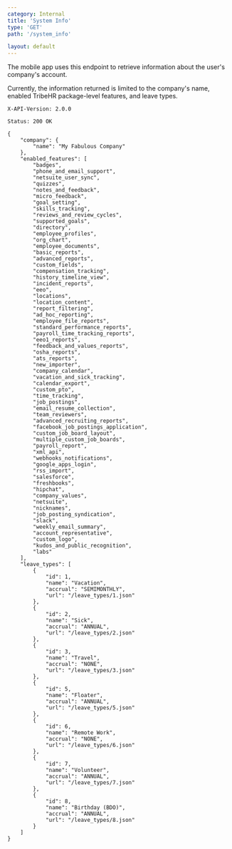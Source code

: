 ```yaml
---
category: Internal
title: 'System Info'
type: 'GET'
path: '/system_info'

layout: default
---
```


The mobile app uses this endpoint to retrieve information about the user's company's account.

Currently, the information returned is limited to the company's name, enabled TribeHR package-level features, and leave types.

```GET /system_info.json
X-API-Version: 2.0.0
```

```Status: 200 OK```
```Content-Type: application/json
{
    "company": {
        "name": "My Fabulous Company"
    },
    "enabled_features": [
        "badges",
        "phone_and_email_support",
        "netsuite_user_sync",
        "quizzes",
        "notes_and_feedback",
        "micro_feedback",
        "goal_setting",
        "skills_tracking",
        "reviews_and_review_cycles",
        "supported_goals",
        "directory",
        "employee_profiles",
        "org_chart",
        "employee_documents",
        "basic_reports",
        "advanced_reports",
        "custom_fields",
        "compensation_tracking",
        "history_timeline_view",
        "incident_reports",
        "eeo",
        "locations",
        "location_content",
        "report_filtering",
        "ad_hoc_reporting",
        "employee_file_reports",
        "standard_performance_reports",
        "payroll_time_tracking_reports",
        "eeo1_reports",
        "feedback_and_values_reports",
        "osha_reports",
        "ats_reports",
        "new_importer",
        "company_calendar",
        "vacation_and_sick_tracking",
        "calendar_export",
        "custom_pto",
        "time_tracking",
        "job_postings",
        "email_resume_collection",
        "team_reviewers",
        "advanced_recruiting_reports",
        "facebook_job_postings_application",
        "custom_job_board_layout",
        "multiple_custom_job_boards",
        "payroll_report",
        "xml_api",
        "webhooks_notifications",
        "google_apps_login",
        "rss_import",
        "salesforce",
        "freshbooks",
        "hipchat",
        "company_values",
        "netsuite",
        "nicknames",
        "job_posting_syndication",
        "slack",
        "weekly_email_summary",
        "account_representative",
        "custom_logo",
        "kudos_and_public_recognition",
        "labs"
    ],
    "leave_types": [
        {
            "id": 1,
            "name": "Vacation",
            "accrual": "SEMIMONTHLY",
            "url": "/leave_types/1.json"
        },
        {
            "id": 2,
            "name": "Sick",
            "accrual": "ANNUAL",
            "url": "/leave_types/2.json"
        },
        {
            "id": 3,
            "name": "Travel",
            "accrual": "NONE",
            "url": "/leave_types/3.json"
        },
        {
            "id": 5,
            "name": "Floater",
            "accrual": "ANNUAL",
            "url": "/leave_types/5.json"
        },
        {
            "id": 6,
            "name": "Remote Work",
            "accrual": "NONE",
            "url": "/leave_types/6.json"
        },
        {
            "id": 7,
            "name": "Volunteer",
            "accrual": "ANNUAL",
            "url": "/leave_types/7.json"
        },
        {
            "id": 8,
            "name": "Birthday (BDO)",
            "accrual": "ANNUAL",
            "url": "/leave_types/8.json"
        }
    ]
}
```